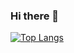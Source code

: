 ### Hi there 👋


[![Top Langs](https://github-readme-stats.vercel.app/api/top-langs/?username=alejandrobudy&hide=html)](https://github.com/anuraghazra/github-readme-stats)
